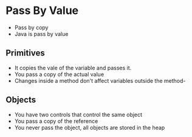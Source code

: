 # Pass By Value
- Pass by copy
- Java is pass by value
## Primitives

- It copies the vale of the variable and passes it.
- You pass a copy of the actual value
- Changes inside a method don't affect variables outside the method-

## Objects

- You have two controls that control the same object
- You pass a copy of the reference
- You never pass the object, all objects are stored in the heap

